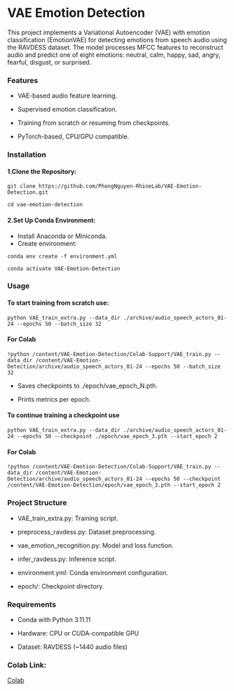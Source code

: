 # VAE Emotion Detection

This project implements a Variational Autoencoder (VAE) with emotion classification (EmotionVAE) for detecting emotions from speech audio using the RAVDESS dataset. The model processes MFCC features to reconstruct audio and predict one of eight emotions: neutral, calm, happy, sad, angry, fearful, disgust, or surprised.

### Features



* VAE-based audio feature learning.

* Supervised emotion classification.

* Training from scratch or resuming from checkpoints.

* PyTorch-based, CPU/GPU compatible.

### Installation

#### 1.Clone the Repository:

`git clone https://github.com/PhongNguyen-RhineLab/VAE-Emotion-Detection.git`

`cd vae-emotion-detection`

#### 2.Set Up Conda Environment:

* Install Anaconda or Miniconda.
* Create environment:

`conda env create -f environment.yml`

`conda activate VAE-Emotion-Detection`

### Usage

#### To start training from scratch use:

`python VAE_train_extra.py --data_dir ./archive/audio_speech_actors_01-24 --epochs 50 --batch_size 32`

#### For Colab

`!python /content/VAE-Emotion-Detection/Colab-Support/VAE_train.py --data_dir /content/VAE-Emotion-Detection/archive/audio_speech_actors_01-24 --epochs 50 --batch_size 32`

* Saves checkpoints to ./epoch/vae_epoch_N.pth.

* Prints metrics per epoch.

#### To continue training a checkpoint use

`python VAE_train_extra.py --data_dir ./archive/audio_speech_actors_01-24 --epochs 50 --checkpoint ./epoch/vae_epoch_3.pth --start_epoch 2`

#### For Colab

`!python /content/VAE-Emotion-Detection/Colab-Support/VAE_train.py --data_dir /content/VAE-Emotion-Detection/archive/audio_speech_actors_01-24 --epochs 50 --checkpoint /content/VAE-Emotion-Detection/epoch/vae_epoch_3.pth --start_epoch 2`

### Project Structure

* VAE_train_extra.py: Training script.

* preprocess_ravdess.py: Dataset preprocessing.

* vae_emotion_recognition.py: Model and loss function.

* infer_ravdess.py: Inference script.

* environment.yml: Conda environment configuration.

* epoch/: Checkpoint directory.

### Requirements

* Conda with Python 3.11.11

* Hardware: CPU or CUDA-compatible GPU

* Dataset: RAVDESS (~1440 audio files)

### Colab Link:

[Colab](https://colab.research.google.com/drive/1BJ7kHSrqiIF6kz5iYQhZ2QvYJKJnW_Hl?usp=sharing)